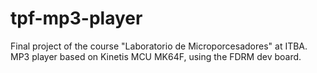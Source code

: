 # tpf-mp3-player
Final project of the course "Laboratorio de Microporcesadores" at ITBA. MP3 player based on Kinetis MCU MK64F, using the FDRM dev board. 
